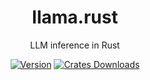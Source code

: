 <div align="center">

# llama.rust   
LLM inference in Rust

[![Version](https://img.shields.io/crates/v/llama-rust)](https://crates.io/crates/llama-rust)
[![Crates Downloads](https://img.shields.io/crates/d/llama-rust?logo=rust)](https://crates.io/crates/llama-rust)

</div>
